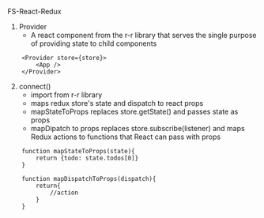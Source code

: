 FS-React-Redux

1.  Provider
    -   A react component from the r-r library that serves the single purpose of providing state to child components

```
    <Provider store={store}>
        <App />
    </Provider>
```

2. connect()
    - import from r-r library
    - maps redux store's state and dispatch to react props
    - mapStateToProps replaces store.getState() and passes state as props
    - mapDipatch to props replaces store.subscribe(listener) and maps Redux actions to functions that React can pass with props

```
    function mapStateToProps(state){
        return {todo: state.todos[0]}
    }
```

```
    function mapDispatchToProps(dispatch){
        return{
            //action
        }
    }
```
